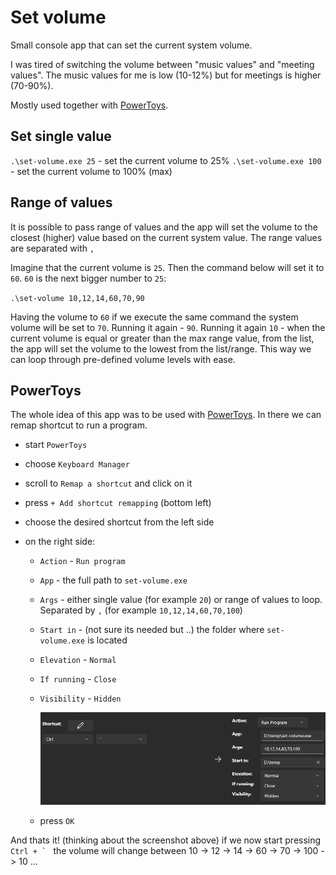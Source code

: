 # Set volume

Small console app that can set the current system volume.

I was tired of switching the volume between "music values" and "meeting values". The music values for me is low (10-12%) but for meetings is higher (70-90%).

Mostly used together with [PowerToys](https://learn.microsoft.com/en-us/windows/powertoys/).

## Set single value

`.\set-volume.exe 25` - set the current volume to 25%
`.\set-volume.exe 100` - set the current volume to 100% (max)

## Range of values

It is possible to pass range of values and the app will set the volume to the closest (higher) value based on the current system value. The range values are separated with `,`

Imagine that the current volume is `25`. Then the command below will set it to `60`. `60` is the next bigger number to `25`:

`.\set-volume 10,12,14,60,70,90`

Having the volume to `60` if we execute the same command the system volume will be set to `70`.
Running it again - `90`.
Running it again `10` - when the current volume is equal or greater than the max range value, from the list, the app will set the volume to the lowest from the list/range. This way we can loop through pre-defined volume levels with ease.

## PowerToys

The whole idea of this app was to be used with [PowerToys](https://learn.microsoft.com/en-us/windows/powertoys/). In there we can remap shortcut to run a program.

- start `PowerToys`
- choose `Keyboard Manager`
- scroll to `Remap a shortcut` and click on it
- press `+ Add shortcut remapping` (bottom left)
- choose the desired shortcut from the left side
- on the right side:

  - `Action` - `Run program`
  - `App` - the full path to `set-volume.exe`
  - `Args` - either single value (for example `20`) or range of values to loop. Separated by `,` (for example `10,12,14,60,70,100`)
  - `Start in` - (not sure its needed but ..) the folder where `set-volume.exe` is located
  - `Elevation` - `Normal`
  - `If running` - `Close`
  - `Visibility` - `Hidden`

    ![PowerToys config](./assets/powertoys_setup.png)
  - press `OK`

And thats it! (thinking about the screenshot above) if we now start pressing ``Ctrl + ` `` the volume will change between 10 -> 12 -> 14 -> 60 -> 70 -> 100 -> 10 ...
